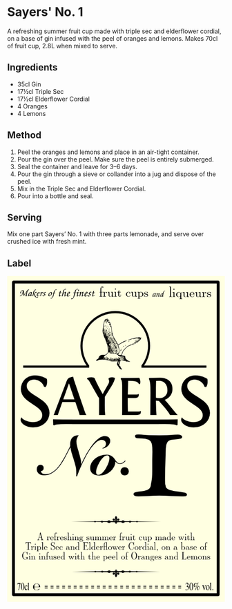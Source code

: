 Sayers' No. 1
=============

A refreshing summer fruit cup made with triple sec and elderflower cordial, on a base of gin infused with the peel of oranges and lemons. Makes 70cl of fruit cup, 2.8L when mixed to serve.


Ingredients
------------

- 35cl Gin
- 17½cl Triple Sec
- 17½cl Elderflower Cordial
- 4 Oranges
- 4 Lemons


Method
------

1. Peel the oranges and lemons and place in an air-tight container.
2. Pour the gin over the peel. Make sure the peel is entirely submerged.
3. Seal the container and leave for 3–6 days.
4. Pour the gin through a sieve or collander into a jug and dispose of the peel.
5. Mix in the Triple Sec and Elderflower Cordial.
6. Pour into a bottle and seal.


Serving
-------

Mix one part Sayers’ No. 1 with three parts lemonade, and serve over crushed ice with fresh mint.


Label
-----

![Bottle label][img]

[img]: https://github.com/asayers/recipes/raw/master/img/fruit_cup.png
